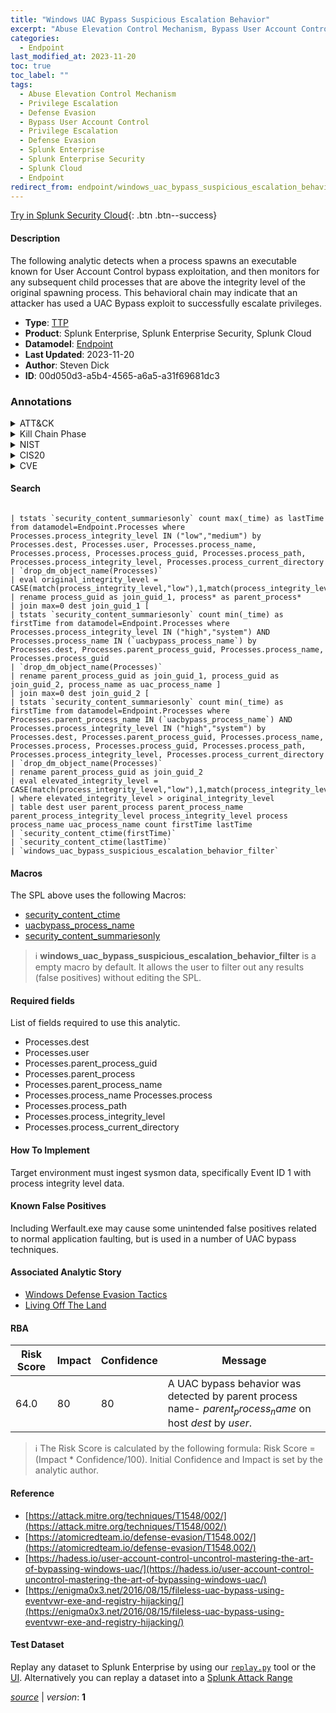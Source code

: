 ```yaml
---
title: "Windows UAC Bypass Suspicious Escalation Behavior"
excerpt: "Abuse Elevation Control Mechanism, Bypass User Account Control"
categories:
  - Endpoint
last_modified_at: 2023-11-20
toc: true
toc_label: ""
tags:
  - Abuse Elevation Control Mechanism
  - Privilege Escalation
  - Defense Evasion
  - Bypass User Account Control
  - Privilege Escalation
  - Defense Evasion
  - Splunk Enterprise
  - Splunk Enterprise Security
  - Splunk Cloud
  - Endpoint
redirect_from: endpoint/windows_uac_bypass_suspicious_escalation_behavior/
---
```




[Try in Splunk Security Cloud](https://www.splunk.com/en_us/cyber-security.html){: .btn .btn--success}

#### Description

The following analytic detects when a process spawns an executable known for User Account Control bypass exploitation, and then monitors for any subsequent child processes that are above the integrity level of the original spawning process. This behavioral chain may indicate that an attacker has used a UAC Bypass exploit to successfully escalate privileges.

- **Type**: [TTP](https://github.com/splunk/security_content/wiki/Detection-Analytic-Types)
- **Product**: Splunk Enterprise, Splunk Enterprise Security, Splunk Cloud
- **Datamodel**: [Endpoint](https://docs.splunk.com/Documentation/CIM/latest/User/Endpoint)
- **Last Updated**: 2023-11-20
- **Author**: Steven Dick
- **ID**: 00d050d3-a5b4-4565-a6a5-a31f69681dc3

### Annotations
<details>
  <summary>ATT&CK</summary>

<div markdown="1">

#### [ATT&CK](https://attack.mitre.org/)

| ID          | Technique   | Tactic         |
| ----------- | ----------- |--------------- |
| [T1548](https://attack.mitre.org/techniques/T1548/) | Abuse Elevation Control Mechanism | Privilege Escalation, Defense Evasion |

| [T1548.002](https://attack.mitre.org/techniques/T1548/002/) | Bypass User Account Control | Privilege Escalation, Defense Evasion |

</div>
</details>


<details>
  <summary>Kill Chain Phase</summary>

<div markdown="1">

* Exploitation


</div>
</details>


<details>
  <summary>NIST</summary>

<div markdown="1">

* DE.CM



</div>
</details>

<details>
  <summary>CIS20</summary>

<div markdown="1">

* CIS 10



</div>
</details>

<details>
  <summary>CVE</summary>

<div markdown="1">


</div>
</details>


#### Search

```

| tstats `security_content_summariesonly` count max(_time) as lastTime from datamodel=Endpoint.Processes where Processes.process_integrity_level IN ("low","medium") by Processes.dest, Processes.user, Processes.process_name, Processes.process, Processes.process_guid, Processes.process_path, Processes.process_integrity_level, Processes.process_current_directory 
| `drop_dm_object_name(Processes)` 
| eval original_integrity_level = CASE(match(process_integrity_level,"low"),1,match(process_integrity_level,"medium"),2,match(process_integrity_level,"high"),3,match(process_integrity_level,"system"),4,true(),0) 
| rename process_guid as join_guid_1, process* as parent_process* 
| join max=0 dest join_guid_1 [
| tstats `security_content_summariesonly` count min(_time) as firstTime from datamodel=Endpoint.Processes where Processes.process_integrity_level IN ("high","system") AND Processes.process_name IN (`uacbypass_process_name`) by Processes.dest, Processes.parent_process_guid, Processes.process_name, Processes.process_guid 
| `drop_dm_object_name(Processes)` 
| rename parent_process_guid as join_guid_1, process_guid as join_guid_2, process_name as uac_process_name ] 
| join max=0 dest join_guid_2 [
| tstats `security_content_summariesonly` count min(_time) as firstTime from datamodel=Endpoint.Processes where Processes.parent_process_name IN (`uacbypass_process_name`) AND Processes.process_integrity_level IN ("high","system") by Processes.dest, Processes.parent_process_guid, Processes.process_name, Processes.process, Processes.process_guid, Processes.process_path, Processes.process_integrity_level, Processes.process_current_directory 
| `drop_dm_object_name(Processes)` 
| rename parent_process_guid as join_guid_2 
| eval elevated_integrity_level = CASE(match(process_integrity_level,"low"),1,match(process_integrity_level,"medium"),2,match(process_integrity_level,"high"),3,match(process_integrity_level,"system"),4,true(),0)] 
| where elevated_integrity_level > original_integrity_level 
| table dest user parent_process parent_process_name parent_process_integrity_level process_integrity_level process process_name uac_process_name count firstTime lastTime 
| `security_content_ctime(firstTime)` 
| `security_content_ctime(lastTime)` 
| `windows_uac_bypass_suspicious_escalation_behavior_filter`
```

#### Macros
The SPL above uses the following Macros:
* [security_content_ctime](https://github.com/splunk/security_content/blob/develop/macros/security_content_ctime.yml)
* [uacbypass_process_name](https://github.com/splunk/security_content/blob/develop/macros/uacbypass_process_name.yml)
* [security_content_summariesonly](https://github.com/splunk/security_content/blob/develop/macros/security_content_summariesonly.yml)

> :information_source:
> **windows_uac_bypass_suspicious_escalation_behavior_filter** is a empty macro by default. It allows the user to filter out any results (false positives) without editing the SPL.



#### Required fields
List of fields required to use this analytic.
* Processes.dest
* Processes.user
* Processes.parent_process_guid
* Processes.parent_process
* Processes.parent_process_name
* Processes.process_name Processes.process
* Processes.process_path
* Processes.process_integrity_level
* Processes.process_current_directory



#### How To Implement
Target environment must ingest sysmon data, specifically Event ID 1 with process integrity level data.
#### Known False Positives
Including Werfault.exe may cause some unintended false positives related to normal application faulting, but is used in a number of UAC bypass techniques.

#### Associated Analytic Story
* [Windows Defense Evasion Tactics](/stories/windows_defense_evasion_tactics)
* [Living Off The Land](/stories/living_off_the_land)




#### RBA

| Risk Score  | Impact      | Confidence   | Message      |
| ----------- | ----------- |--------------|--------------|
| 64.0 | 80 | 80 | A UAC bypass behavior was detected by parent process name- $parent_process_name$ on host $dest$ by $user$. |


> :information_source:
> The Risk Score is calculated by the following formula: Risk Score = (Impact * Confidence/100). Initial Confidence and Impact is set by the analytic author.


#### Reference

* [https://attack.mitre.org/techniques/T1548/002/](https://attack.mitre.org/techniques/T1548/002/)
* [https://atomicredteam.io/defense-evasion/T1548.002/](https://atomicredteam.io/defense-evasion/T1548.002/)
* [https://hadess.io/user-account-control-uncontrol-mastering-the-art-of-bypassing-windows-uac/](https://hadess.io/user-account-control-uncontrol-mastering-the-art-of-bypassing-windows-uac/)
* [https://enigma0x3.net/2016/08/15/fileless-uac-bypass-using-eventvwr-exe-and-registry-hijacking/](https://enigma0x3.net/2016/08/15/fileless-uac-bypass-using-eventvwr-exe-and-registry-hijacking/)



#### Test Dataset
Replay any dataset to Splunk Enterprise by using our [`replay.py`](https://github.com/splunk/attack_data#using-replaypy) tool or the [UI](https://github.com/splunk/attack_data#using-ui).
Alternatively you can replay a dataset into a [Splunk Attack Range](https://github.com/splunk/attack_range#replay-dumps-into-attack-range-splunk-server)




[*source*](https://github.com/splunk/security_content/tree/develop/detections/endpoint/windows_uac_bypass_suspicious_escalation_behavior.yml) \| *version*: **1**